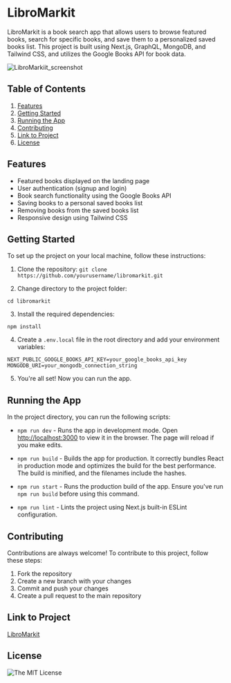 # LibroMarkit 

LibroMarkit is a book search app that allows users to browse featured books, search for specific books, and save them to a personalized saved books list. This project is built using Next.js, GraphQL, MongoDB, and Tailwind CSS, and utilizes the Google Books API for book data.

![LibroMarkiit_screenshot](https://user-images.githubusercontent.com/103149149/233176828-6158ae06-81eb-43af-b649-d302045c7e34.png)


## Table of Contents

1. [Features](#features)
2. [Getting Started](#getting-started)
3. [Running the App](#running-the-app)
4. [Contributing](#contributing)
5. [Link to Project](#link-to-project)
6. [License](#license)

## Features

- Featured books displayed on the landing page
- User authentication (signup and login)
- Book search functionality using the Google Books API
- Saving books to a personal saved books list
- Removing books from the saved books list
- Responsive design using Tailwind CSS

## Getting Started

To set up the project on your local machine, follow these instructions:

1. Clone the repository:
`git clone https://github.com/yourusername/libromarkit.git`

2. Change directory to the project folder:

`cd libromarkit`

3. Install the required dependencies:

`npm install`

4. Create a `.env.local` file in the root directory and add your environment variables:

`NEXT_PUBLIC_GOOGLE_BOOKS_API_KEY=your_google_books_api_key`
`MONGODB_URI=your_mongodb_connection_string`


5. You're all set! Now you can run the app.

## Running the App

In the project directory, you can run the following scripts:

- `npm run dev` - Runs the app in development mode. Open [http://localhost:3000](http://localhost:3000) to view it in the browser. The page will reload if you make edits.

- `npm run build` - Builds the app for production. It correctly bundles React in production mode and optimizes the build for the best performance. The build is minified, and the filenames include the hashes.

- `npm run start` - Runs the production build of the app. Ensure you've run `npm run build` before using this command.

- `npm run lint` - Lints the project using Next.js built-in ESLint configuration.

## Contributing

Contributions are always welcome! To contribute to this project, follow these steps:

1. Fork the repository
2. Create a new branch with your changes
3. Commit and push your changes
4. Create a pull request to the main repository

## Link to Project
[LibroMarkit](https://libro-mark-it.vercel.app/)


## License

![The MIT License](https://img.shields.io/badge/license-MIT-green)



